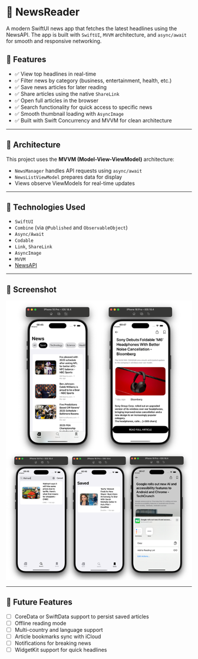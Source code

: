 # 📰 NewsReader

A modern SwiftUI news app that fetches the latest headlines using the NewsAPI. The app is built with `SwiftUI`, `MVVM` architecture, and `async/await` for smooth and responsive networking.

## 📱 Features

- ✅ View top headlines in real-time
- ✅ Filter news by category (business, entertainment, health, etc.)
- ✅ Save news articles for later reading
- ✅ Share articles using the native `ShareLink`
- ✅ Open full articles in the browser
- ✅ Search functionality for quick access to specific news
- ✅ Smooth thumbnail loading with `AsyncImage`
- ✅ Built with Swift Concurrency and MVVM for clean architecture

---

## 🧠 Architecture

This project uses the **MVVM (Model-View-ViewModel)** architecture:

- `NewsManager` handles API requests using `async/await`
- `NewsListViewModel` prepares data for display
- Views observe ViewModels for real-time updates

---

## 🧰 Technologies Used

- `SwiftUI`
- `Combine` (via `@Published` and `ObservableObject`)
- `Async/Await`
- `Codable`
- `Link`, `ShareLink`
- `AsyncImage`
- `MVVM`
- [NewsAPI](https://newsapi.org)

---
## 📸 Screenshot

![App Screenshot](newsreaderscreenshots.png)

---

## 🚀 Future Features

- [ ] CoreData or SwiftData support to persist saved articles
- [ ] Offline reading mode
- [ ] Multi-country and language support
- [ ] Article bookmarks sync with iCloud
- [ ] Notifications for breaking news
- [ ] WidgetKit support for quick headlines
